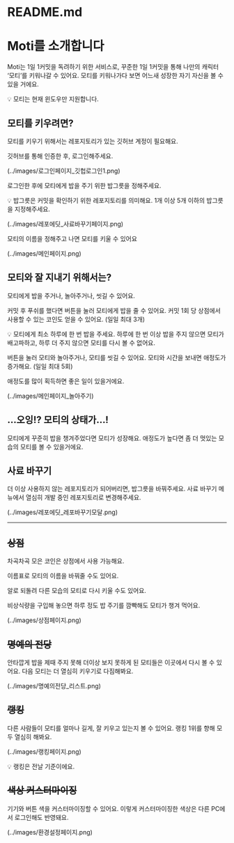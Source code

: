# README.md

# Moti를 소개합니다

Moti는 1일 1커밋을 독려하기 위한 서비스로, 꾸준한 1일 1커밋을 통해 나만의 캐릭터 ‘모티’를 키워나갈 수 있어요. 모티를 키워나가다 보면 어느새 성장한 자기 자신을 볼 수 있을 거에요.

<aside>
💡 모티는 현재 윈도우만 지원합니다.

</aside>

## 모티를 키우려면?

모티를 키우기 위해서는 레포지토리가 있는 깃허브 계정이 필요해요.

깃허브를 통해 인증한 후, 로그인해주세요.

(../images/로그인페이지_깃헙로그인1.png)

로그인한 후에 모티에게 밥을 주기 위한 밥그릇을 정해주세요.

<aside>
💡 밥그릇은 커밋을 확인하기 위한 레포지토리를 의미해요. 1개 이상 5개 이하의 밥그릇을 지정해주세요.

</aside>

(../images/레포에딧_사료바꾸기페이지.png)

모티의 이름을 정해주고 나면 모티를 키울 수 있어요

(../images/메인페이지.png)

## 모티와 잘 지내기 위해서는?

모티에게 밥을 주거나, 놀아주거나, 씻길 수 있어요.

커밋 후 푸쉬를 했다면 버튼을 눌러 모티에게 밥을 줄 수 있어요. 커밋 1회 당 상점에서 사용할 수 있는 코인도 얻을 수 있어요. (일일 최대 3개)

<aside>
💡 모티에게 최소 하루에 한 번 밥을 주세요. 하루에 한 번 이상 밥을 주지 않으면 모티가 배고파하고, 하루 더 주지 않으면 모티를 다시 볼 수 없어요.

</aside>

버튼을 눌러 모티와 놀아주거나, 모티를 씻길 수 있어요. 모티와 시간을 보내면 애정도가 증가해요. (일일 최대 5회)

애정도를 많이 획득하면 좋은 일이 있을거에요.

(../images/메인페이지_놀아주기)

## …오잉!? 모티의 상태가…!

모티에게 꾸준히 밥을 챙겨주었다면 모티가 성장해요. 애정도가 높다면 좀 더 멋있는 모습의 모티를 볼 수 있을거에요.

## 사료 바꾸기

더 이상 사용하지 않는 레포지토리가 되어버리면, 밥그릇을 바꿔주세요. 사료 바꾸기 메뉴에서 열심히 개발 중인 레포지토리로 변경해주세요.

(../images/레포에딧_레포바꾸기모달.png)

---

## ~~상점~~

차곡차곡 모은 코인은 상점에서 사용 가능해요.

이름표로 모티의 이름을 바꿔줄 수도 있어요.

알로 되돌려 다른 모습의 모티로 다시 키울 수도 있어요.

비상식량을 구입해 놓으면 하루 정도 밥 주기를 깜빡해도 모티가 챙겨 먹어요.

(../images/상점페이지.png)

## ~~명예의 전당~~

안타깝게 밥을 제때 주지 못해 더이상 보지 못하게 된 모티들은 이곳에서 다시 볼 수 있어요. 다음 모티는 더 열심히 키우기로 다짐해봐요.

(../images/명예의전당_리스트.png)

## ~~랭킹~~

다른 사람들이 모티를 얼마나 길게, 잘 키우고 있는지 볼 수 있어요. 랭킹 1위를 향해 모두 열심히 해봐요.

(../images/랭킹페이지.png)

<aside>
💡 랭킹은 전날 기준이에요.

</aside>


## ~~색상 커스터마이징~~

기기와 버튼 색을 커스터마이징할 수 있어요. 이렇게 커스터마이징한 색상은 다른 PC에서 로그인해도 반영돼요.

(../images/환경설정페이지.png)